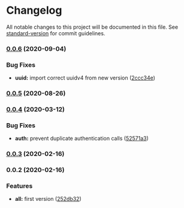 # Changelog

All notable changes to this project will be documented in this file. See [standard-version](https://github.com/conventional-changelog/standard-version) for commit guidelines.

### [0.0.6](https://github.com/andyno/millheat-api/compare/v0.0.5...v0.0.6) (2020-09-04)


### Bug Fixes

* **uuid:** import correct uuidv4 from new version ([2ccc34e](https://github.com/andyno/millheat-api/commit/2ccc34e477da74ac114f66316ad723eed3585438))

### [0.0.5](https://github.com/andyno/millheat-api/compare/v0.0.4...v0.0.5) (2020-08-26)

### [0.0.4](https://github.com/andyno/millheat-api/compare/v0.0.3...v0.0.4) (2020-03-12)


### Bug Fixes

* **auth:** prevent duplicate authentication calls ([52571a3](https://github.com/andyno/millheat-api/commit/52571a39f1c2e9abd1399ce3a01d7491e4f4a504))

### [0.0.3](https://github.com/andyno/millheat-api/compare/v0.0.2...v0.0.3) (2020-02-16)

### 0.0.2 (2020-02-16)

### Features

- **all:** first version ([252db32](https://github.com/andyno/homebridge-millheat/commit/252db329c13339a82008dfbf907b9379f00a1c92))
